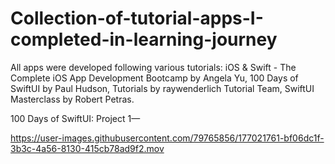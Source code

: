 # Collection-of-tutorial-apps-I-completed-in-learning-journey

All apps were developed following various tutorials: iOS & Swift - The Complete iOS App Development Bootcamp by Angela Yu, 100 Days of SwiftUI by Paul Hudson, Tutorials by raywenderlich Tutorial Team, SwiftUI Masterclass by Robert Petras.

100 Days of SwiftUI:
Project 1—


https://user-images.githubusercontent.com/79765856/177021761-bf06dc1f-3b3c-4a56-8130-415cb78ad9f2.mov

